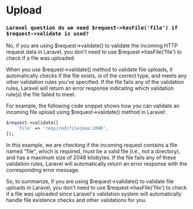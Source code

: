 # Upload

### `Laravel question do we need $request->hasFile('file') if $request->validate is used?`

No, if you are using $request->validate() to validate the incoming HTTP request data in Laravel, you don't need to use $request->hasFile('file') to check if a file was uploaded.

When you use $request->validate() method to validate file uploads, it automatically checks if the file exists, is of the correct type, and meets any other validation rules you've specified. If the file fails any of the validation rules, Laravel will return an error response indicating which validation rule(s) the file failed to meet.

For example, the following code snippet shows how you can validate an incoming file upload using $request->validate() method in Laravel:

```php
$request->validate([
    'file' => 'required|file|max:2048',
]);
```
In this example, we are checking if the incoming request contains a file named "file", which is required, must be a valid file (i.e., not a directory), and has a maximum size of 2048 kilobytes. If the file fails any of these validation rules, Laravel will automatically return an error response with the corresponding error message.

So, to summarize, if you are using $request->validate() to validate file uploads in Laravel, you don't need to use $request->hasFile('file') to check if a file was uploaded since Laravel's validation system will automatically handle file existence checks and other validations for you.
